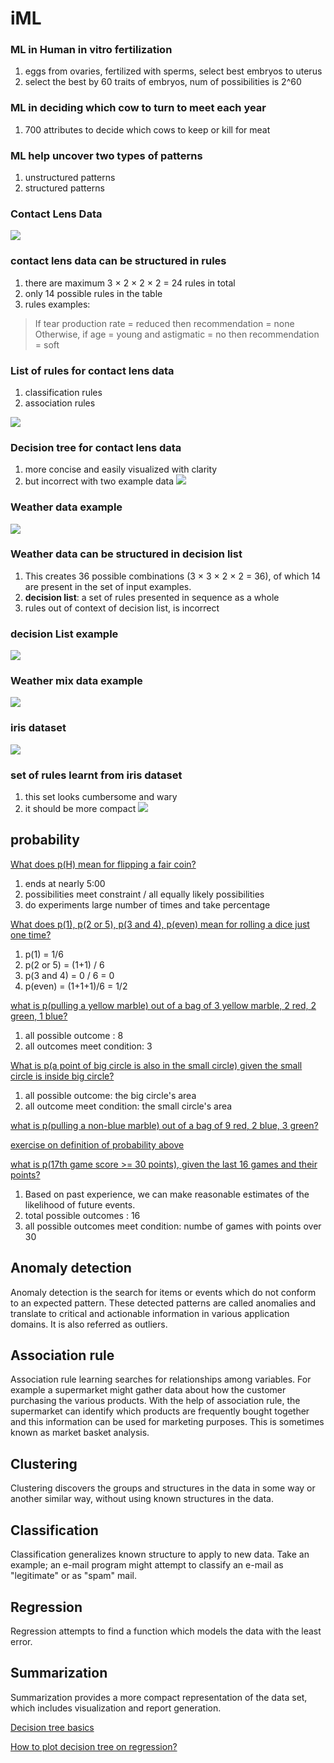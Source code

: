 # iML

### ML in Human in vitro fertilization       
1. eggs from ovaries, fertilized with sperms, select best embryos to uterus    
2. select the best by 60 traits of embryos, num of possibilities is 2^60    

### ML in deciding which cow to turn to meet each year  
1. 700 attributes to decide which cows to keep or kill for meat    

### ML help uncover two types of patterns      
1. unstructured patterns     
2. structured patterns     

### Contact Lens Data    
![](https://github.com/EmbraceLife/ipyviz/blob/master/images/contactLensData.png)


### contact lens data can be structured in rules   
1. there are maximum 3 × 2 × 2 × 2 = 24 rules in total
2. only 14 possible rules in the table
3. rules examples:

> If tear production rate = reduced then recommendation = none Otherwise, if age = young and astigmatic = no then recommendation = soft    

### List of rules for contact lens data     
1. classification rules
2. association rules  

![](https://github.com/EmbraceLife/ipyviz/blob/master/images/contactLensRules.png)   

### Decision tree for contact lens data     
1. more concise and easily visualized with clarity
2. but incorrect with two example data
![](https://github.com/EmbraceLife/ipyviz/blob/master/images/decisionTreeContactLens.png)


### Weather data example      
![](https://github.com/EmbraceLife/ipyviz/blob/master/images/weatherData.png)

### Weather data can be structured in decision list     
1. This creates 36 possible combinations (3 × 3 × 2 × 2 = 36), of which 14 are present in the set of input examples.   
2. **decision list**: a set of rules presented in sequence as a whole      
3. rules out of context of decision list, is incorrect    


### decision List example     
![](https://github.com/EmbraceLife/ipyviz/blob/master/images/decisionList.png)

### Weather mix data example    
![](https://github.com/EmbraceLife/ipyviz/blob/master/images/weatherMix.png)


### iris dataset   
![](https://github.com/EmbraceLife/ipyviz/blob/master/images/irisData.png)    

### set of rules learnt from iris dataset
1. this set looks cumbersome and wary
2. it should be more compact
![](https://github.com/EmbraceLife/ipyviz/blob/master/images/irisRules.png)




## probability

[What does p(H) mean for flipping a fair coin?](https://youtu.be/uzkc-qNVoOk?t=52s)    
1. ends at nearly 5:00
2. possibilities meet constraint / all equally likely possibilities
3. do experiments large number of times and take percentage    

[What does p(1), p(2 or 5), p(3 and 4), p(even) mean for rolling a dice just one time?](https://youtu.be/uzkc-qNVoOk?t=5m9s)    
1. p(1) = 1/6
2. p(2 or 5) = (1+1) / 6
3. p(3 and 4) = 0 / 6 = 0
4. p(even) = (1+1+1)/6 = 1/2   

[what is p(pulling a yellow marble) out of a bag of 3 yellow marble, 2 red, 2 green, 1 blue? ](https://www.khanacademy.org/math/probability/probability-geometry/probability-basics/v/simple-probability)     
1. all possible outcome : 8
2. all outcomes meet condition: 3

[What is p(a point of big circle is also in the small circle) given the small circle is inside big circle?](https://youtu.be/mLE-SlOZToc?t=6m)    
1. all possible outcome: the big circle's area  
2. all outcome meet condition: the small circle's area  

[what is p(pulling a non-blue marble) out of a bag of 9 red, 2 blue, 3 green?](https://www.khanacademy.org/math/probability/probability-geometry/probability-basics/v/probability-1-module-examples)


[exercise on definition of probability above](https://www.khanacademy.org/math/probability/probability-geometry/probability-basics/e/probability_1?utm_source=Annotation&utm_medium=Annotation&utm_campaign=Annotation)

[what is p(17th game score >= 30 points), given the last 16 games and their points?](https://youtu.be/RdehfQJ8i_0?t=2m44s)     
1. Based on past experience, we can make reasonable estimates of the likelihood of future events.
2. total possible outcomes : 16
3. all possible outcomes meet condition: numbe of games with points over 30


## Anomaly detection
Anomaly detection is the search for items or events which do not conform to an expected pattern. These detected patterns are called anomalies and translate to critical and actionable information in various application domains. It is also referred as outliers.

## Association rule
Association rule learning searches for relationships among variables. For example a supermarket might gather data about how the customer purchasing the various products. With the help of association rule, the supermarket can identify which products are frequently bought together and this information can be used for marketing purposes. This is sometimes known as market basket analysis.

## Clustering   
Clustering discovers the groups and structures in the data in some way or another similar way, without using known structures in the data.

## Classification
Classification generalizes known structure to apply to new data. Take an example; an e-mail program might attempt to classify an e-mail as "legitimate" or as "spam" mail.

## Regression
Regression attempts to find a function which models the data with the least error.

## Summarization   
Summarization provides a more compact representation of the data set, which includes visualization and report generation.

[Decision tree basics](http://localhost:8888/notebooks/scripts/decision%20tree%20basics.ipynb)

[How to plot decision tree on regression?](http://localhost:8888/notebooks/scripts/plot_tree_regression.ipynb)
